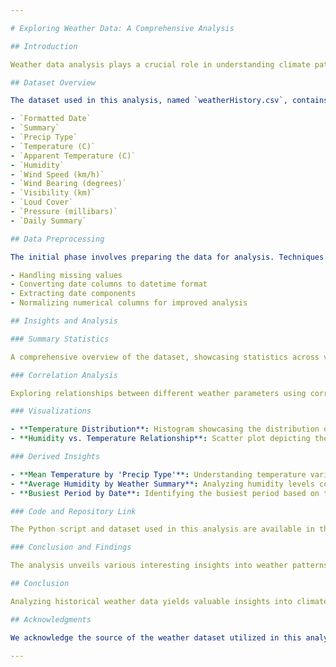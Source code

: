 ```yaml
---

# Exploring Weather Data: A Comprehensive Analysis

## Introduction

Weather data analysis plays a crucial role in understanding climate patterns and their impact on various aspects of our lives. In this project, we delve into historical weather data to derive insights and understand the underlying trends.

## Dataset Overview

The dataset used in this analysis, named `weatherHistory.csv`, contains a rich array of weather-related attributes:

- `Formatted Date`
- `Summary`
- `Precip Type`
- `Temperature (C)`
- `Apparent Temperature (C)`
- `Humidity`
- `Wind Speed (km/h)`
- `Wind Bearing (degrees)`
- `Visibility (km)`
- `Loud Cover`
- `Pressure (millibars)`
- `Daily Summary`

## Data Preprocessing

The initial phase involves preparing the data for analysis. Techniques applied include:

- Handling missing values
- Converting date columns to datetime format
- Extracting date components
- Normalizing numerical columns for improved analysis

## Insights and Analysis

### Summary Statistics

A comprehensive overview of the dataset, showcasing statistics across various attributes, providing a snapshot of the data's distribution and central tendencies.

### Correlation Analysis

Exploring relationships between different weather parameters using correlation matrices, identifying potential associations and dependencies.

### Visualizations

- **Temperature Distribution**: Histogram showcasing the distribution of temperatures recorded.
- **Humidity vs. Temperature Relationship**: Scatter plot depicting the relationship between humidity and temperature.

### Derived Insights

- **Mean Temperature by 'Precip Type'**: Understanding temperature variations concerning different precipitation types.
- **Average Humidity by Weather Summary**: Analyzing humidity levels corresponding to different weather summaries.
- **Busiest Period by Date**: Identifying the busiest period based on the recorded dates.

### Code and Repository Link

The Python script and dataset used in this analysis are available in the [GitHub repository](https://github.com/Saianiruthm/pandasproject2.git).

### Conclusion and Findings

The analysis unveils various interesting insights into weather patterns and relationships between different weather attributes. Understanding these insights can contribute significantly to numerous domains relying on weather data.

## Conclusion

Analyzing historical weather data yields valuable insights into climate patterns, aiding in understanding trends and making informed decisions across diverse domains. This project demonstrates the power of data analysis in unraveling complex relationships within weather datasets.

## Acknowledgments

We acknowledge the source of the weather dataset utilized in this analysis [Source: Kaggle](https://www.kaggle.com/datasets/muthuj7/weather-dataset/download?datasetVersionNumber=1).

---
```

